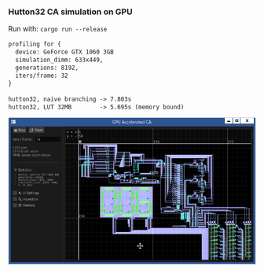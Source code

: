 ### Hutton32 CA simulation on GPU
Run with: `cargo run --release`

```
profiling for {
  device: GeForce GTX 1060 3GB
  simulation_dimm: 633x449,
  generations: 8192,
  iters/frame: 32
}

hutton32, naive branching -> 7.803s
hutton32, LUT 32MB        -> 5.695s (memory bound)
```

![](doc/scr.webp)